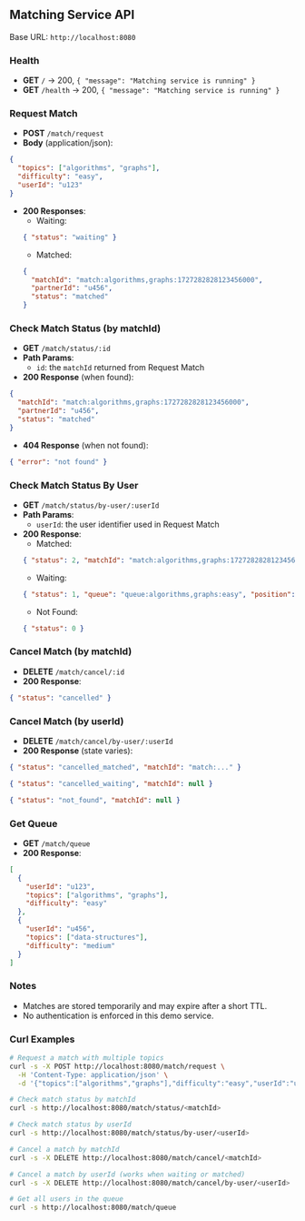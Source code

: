 ## Matching Service API

Base URL: `http://localhost:8080`

### Health
- **GET** `/` → 200, `{ "message": "Matching service is running" }`
- **GET** `/health` → 200, `{ "message": "Matching service is running" }`

### Request Match
- **POST** `/match/request`
- **Body** (application/json):
```json
{
  "topics": ["algorithms", "graphs"],
  "difficulty": "easy",
  "userId": "u123"
}
```
- **200 Responses**:
  - Waiting:
  ```json
  { "status": "waiting" }
  ```
  - Matched:
  ```json
  {
    "matchId": "match:algorithms,graphs:1727282828123456000",
    "partnerId": "u456",
    "status": "matched"
  }
  ```

### Check Match Status (by matchId)
- **GET** `/match/status/:id`
- **Path Params**:
  - `id`: the `matchId` returned from Request Match
- **200 Response** (when found):
```json
{
  "matchId": "match:algorithms,graphs:1727282828123456000",
  "partnerId": "u456",
  "status": "matched"
}
```
- **404 Response** (when not found):
```json
{ "error": "not found" }
```

### Check Match Status By User
- **GET** `/match/status/by-user/:userId`
- **Path Params**:
  - `userId`: the user identifier used in Request Match
- **200 Response**:
  - Matched:
  ```json
  { "status": 2, "matchId": "match:algorithms,graphs:1727282828123456000" }
  ```
  - Waiting:
  ```json
  { "status": 1, "queue": "queue:algorithms,graphs:easy", "position": 0 }
  ```
  - Not Found:
  ```json
  { "status": 0 }
  ```

### Cancel Match (by matchId)
- **DELETE** `/match/cancel/:id`
- **200 Response**:
```json
{ "status": "cancelled" }
```

### Cancel Match (by userId)
- **DELETE** `/match/cancel/by-user/:userId`
- **200 Response** (state varies):
```json
{ "status": "cancelled_matched", "matchId": "match:..." }
```
```json
{ "status": "cancelled_waiting", "matchId": null }
```
```json
{ "status": "not_found", "matchId": null }
```

### Get Queue
- **GET** `/match/queue`
- **200 Response**:
```json
[
  {
    "userId": "u123",
    "topics": ["algorithms", "graphs"],
    "difficulty": "easy"
  },
  {
    "userId": "u456",
    "topics": ["data-structures"],
    "difficulty": "medium"
  }
]
```

### Notes
- Matches are stored temporarily and may expire after a short TTL.
- No authentication is enforced in this demo service.

### Curl Examples
```bash
# Request a match with multiple topics
curl -s -X POST http://localhost:8080/match/request \
  -H 'Content-Type: application/json' \
  -d '{"topics":["algorithms","graphs"],"difficulty":"easy","userId":"u1"}'

# Check match status by matchId
curl -s http://localhost:8080/match/status/<matchId>

# Check match status by userId
curl -s http://localhost:8080/match/status/by-user/<userId>

# Cancel a match by matchId
curl -s -X DELETE http://localhost:8080/match/cancel/<matchId>

# Cancel a match by userId (works when waiting or matched)
curl -s -X DELETE http://localhost:8080/match/cancel/by-user/<userId>

# Get all users in the queue
curl -s http://localhost:8080/match/queue
```